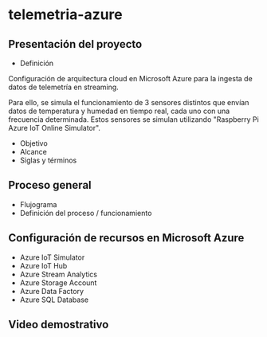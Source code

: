 # telemetria-azure

## Presentación del proyecto
* Definición

Configuración de arquitectura cloud en Microsoft Azure para la ingesta de datos de telemetría en streaming.

Para ello, se simula el funcionamiento de 3 sensores distintos que envían datos de temperatura y humedad en tiempo real, cada uno con una frecuencia determinada. Estos sensores se simulan utilizando "Raspberry Pi Azure IoT Online Simulator".

* Objetivo
* Alcance
* Siglas y términos

## Proceso general
* Flujograma
* Definición del proceso / funcionamiento

## Configuración de recursos en Microsoft Azure
* Azure IoT Simulator
* Azure IoT Hub
* Azure Stream Analytics
* Azure Storage Account
* Azure Data Factory
* Azure SQL Database

## Video demostrativo

